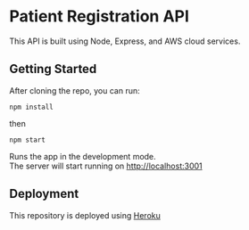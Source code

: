 # Patient Registration API

This API is built using Node, Express, and AWS cloud services.

## Getting Started

After cloning the repo, you can run:

`npm install`

then

`npm start`

Runs the app in the development mode.\
The server will start running on [http://localhost:3001](http://localhost:3001)

## Deployment

This repository is deployed using [Heroku](https://www.heroku.com/)
